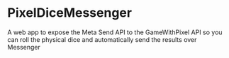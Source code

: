 # PixelDiceMessenger
A web app to expose the Meta Send API to the GameWithPixel API so you can roll the physical dice and automatically send the results over Messenger
